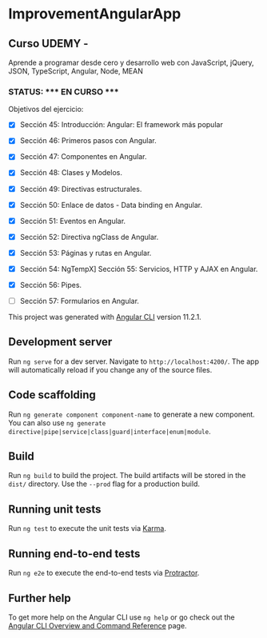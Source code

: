 # ImprovementAngularApp

## Curso UDEMY -  ##
Aprende a programar desde cero y desarrollo web con JavaScript, jQuery, JSON, TypeScript, Angular, Node, MEAN

### STATUS: *** EN CURSO *** ###


 Objetivos del ejercicio:
- [X] Sección 45: Introducción: Angular: El framework más
popular
- [X] Sección 46: Primeros pasos con Angular.
- [X] Sección 47: Componentes en Angular.
- [X] Sección 48: Clases y Modelos.
- [X] Sección 49: Directivas estructurales.
- [X] Sección 50: Enlace de datos - Data binding en Angular.
- [X] Sección 51: Eventos en Angular.
- [X] Sección 52: Directiva ngClass de Angular.
- [X] Sección 53: Páginas y rutas en Angular.
- [X] Sección 54: NgTempX] Sección 55: Servicios, HTTP y AJAX en Angular.
- [X] Sección 56: Pipes.
- [ ] Sección 57: Formularios en Angular.
  

This project was generated with [Angular CLI](https://github.com/angular/angular-cli) version 11.2.1.

## Development server

Run `ng serve` for a dev server. Navigate to `http://localhost:4200/`. The app will automatically reload if you change any of the source files.

## Code scaffolding

Run `ng generate component component-name` to generate a new component. You can also use `ng generate directive|pipe|service|class|guard|interface|enum|module`.

## Build

Run `ng build` to build the project. The build artifacts will be stored in the `dist/` directory. Use the `--prod` flag for a production build.

## Running unit tests

Run `ng test` to execute the unit tests via [Karma](https://karma-runner.github.io).

## Running end-to-end tests

Run `ng e2e` to execute the end-to-end tests via [Protractor](http://www.protractortest.org/).

## Further help

To get more help on the Angular CLI use `ng help` or go check out the [Angular CLI Overview and Command Reference](https://angular.io/cli) page.
